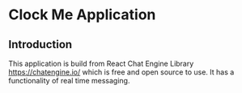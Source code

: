 # Clock Me Application


## Introduction
This application is build from React Chat Engine Library https://chatengine.io/ which is free and open source to use. It has a functionality of real time messaging. 
